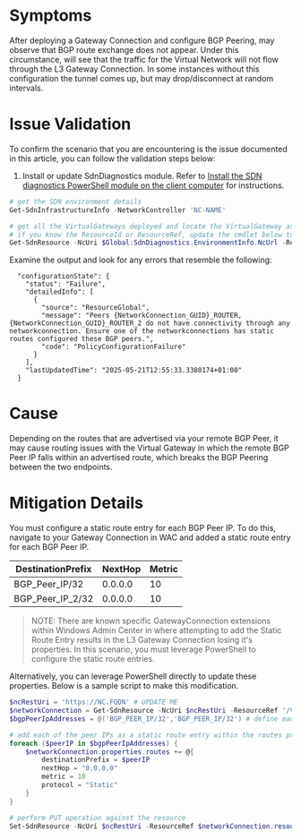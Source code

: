 # Symptoms
After deploying a Gateway Connection and configure BGP Peering, may observe that BGP route exchange does not appear. 
Under this circumstance, will see that the traffic for the Virtual Network will not flow through the L3 Gateway Connection. In some instances without this configuration the tunnel comes up, but may drop/disconnect at random intervals.

# Issue Validation
To confirm the scenario that you are encountering is the issue documented in this article, you can follow the validation steps below:

1. Install or update SdnDiagnostics module. Refer to [
Install the SDN diagnostics PowerShell module on the client computer](https://learn.microsoft.com/en-us/azure/azure-local/manage/sdn-log-collection#install-the-sdn-diagnostics-powershell-module-on-the-client-computer) for instructions.
   
```powershell
# get the SDN environment details
Get-SdnInfrastructureInfo -NetworkController 'NC-NAME' 

# get all the VirtualGateways deployed and locate the VirtualGateway associated with your virtualNetwork
# if you know the ResourceId or ResourceRef, update the cmdlet below to reduce how many data is displayed on screen
Get-SdnResource -NcUri $Global:SdnDiagnostics.EnvironmentInfo.NcUrl -Resource VirtualGateways -ConvertToJson
```

Examine the output and look for any errors that resemble the following:

```
  "configurationState": {
    "status": "Failure",
    "detailedInfo": [
      {
        "source": "ResourceGlobal",
        "message": "Peers {NetworkConnection_GUID}_ROUTER,{NetworkConnection_GUID}_ROUTER_2 do not have connectivity through any networkconnection. Ensure one of the networkconnections has static routes configured these BGP peers.",
        "code": "PolicyConfigurationFailure"
      }
    ],
    "lastUpdatedTime": "2025-05-21T12:55:33.3380174+01:00"
  }
```

# Cause
Depending on the routes that are advertised via your remote BGP Peer, it may cause routing issues with the Virtual Gateway in which the remote BGP Peer IP falls within an advertised route, which breaks the BGP Peering between the two endpoints.

# Mitigation Details
You must configure a static route entry for each BGP Peer IP. To do this, navigate to your Gateway Connection in WAC and added a static route entry for each BGP Peer IP.

| DestinationPrefix | NextHop | Metric |
|-|-|-|
BGP_Peer_IP/32 | 0.0.0.0 | 10 |
BGP_Peer_IP_2/32 | 0.0.0.0 | 10 |


> NOTE: There are known specific GatewayConnection extensions within Windows Admin Center in where attempting to add the Static Route Entry results in the L3 Gateway Connection losing it's properties.
> In this scenario, you must leverage PowerShell to configure the static route entries.

Alternatively, you can leverage PowerShell directly to update these properties. Below is a sample script to make this modification.
```powershell
$ncRestUri = 'https://NC.FQDN' # UPDATE ME
$networkConnection = Get-SdnResource -NcUri $ncRestUri -ResourceRef '/VirtualGateways/<REPLACE ME>/NetworkConnections/<REPLACE ME>' # UPDATE ME
$bgpPeerIpAddresses = @('BGP_PEER_IP/32','BGP_PEER_IP/32') # define each of your routes here with /32 prefix

# add each of the peer IPs as a static route entry within the routes property
foreach ($peerIP in $bgpPeerIpAddresses) {
    $networkConnection.properties.routes += @{
        destinationPrefix = $peerIP
        nextHop = "0.0.0.0"
        metric = 10
        protocol = "Static"
    }
}

# perform PUT operation against the resource
Set-SdnResource -NcUri $ncRestUri -ResourceRef $networkConnection.resourceRef -Object $networkConnection 
```


